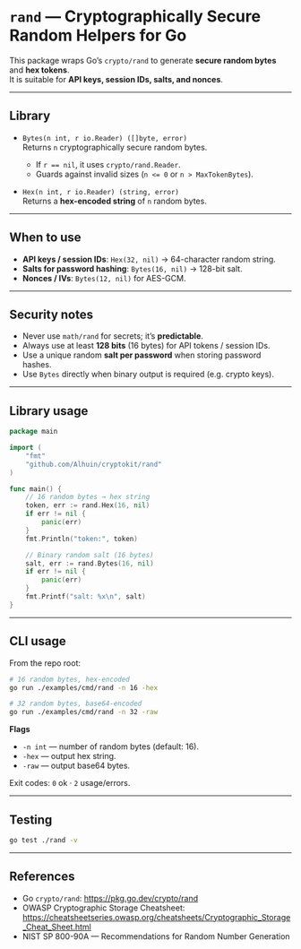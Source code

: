 # `rand` — Cryptographically Secure Random Helpers for Go

This package wraps Go’s `crypto/rand` to generate **secure random bytes** and **hex tokens**.  
It is suitable for **API keys, session IDs, salts, and nonces**.

---

## Library

- `Bytes(n int, r io.Reader) ([]byte, error)`  
  Returns `n` cryptographically secure random bytes.
    - If `r == nil`, it uses `crypto/rand.Reader`.
    - Guards against invalid sizes (`n <= 0` or `n > MaxTokenBytes`).

- `Hex(n int, r io.Reader) (string, error)`  
  Returns a **hex-encoded string** of `n` random bytes.

---

## When to use

- **API keys / session IDs**: `Hex(32, nil)` → 64-character random string.
- **Salts for password hashing**: `Bytes(16, nil)` → 128-bit salt.
- **Nonces / IVs**: `Bytes(12, nil)` for AES-GCM.

---

## Security notes

- Never use `math/rand` for secrets; it’s **predictable**.
- Always use at least **128 bits** (16 bytes) for API tokens / session IDs.
- Use a unique random **salt per password** when storing password hashes.
- Use `Bytes` directly when binary output is required (e.g. crypto keys).

---

## Library usage

```go
package main

import (
	"fmt"
	"github.com/Alhuin/cryptokit/rand"
)

func main() {
	// 16 random bytes → hex string
	token, err := rand.Hex(16, nil)
	if err != nil {
		panic(err)
	}
	fmt.Println("token:", token)

	// Binary random salt (16 bytes)
	salt, err := rand.Bytes(16, nil)
	if err != nil {
		panic(err)
	}
	fmt.Printf("salt: %x\n", salt)
}
```

---

## CLI usage

From the repo root:

```bash
# 16 random bytes, hex-encoded
go run ./examples/cmd/rand -n 16 -hex

# 32 random bytes, base64-encoded
go run ./examples/cmd/rand -n 32 -raw
```

**Flags**
- `-n int` — number of random bytes (default: 16).
- `-hex` — output hex string.
- `-raw` — output base64 bytes.

Exit codes: `0` ok · `2` usage/errors.

---

## Testing

```bash
go test ./rand -v
```

---

## References

- Go `crypto/rand`: https://pkg.go.dev/crypto/rand
- OWASP Cryptographic Storage Cheatsheet: https://cheatsheetseries.owasp.org/cheatsheets/Cryptographic_Storage_Cheat_Sheet.html
- NIST SP 800-90A — Recommendations for Random Number Generation  
